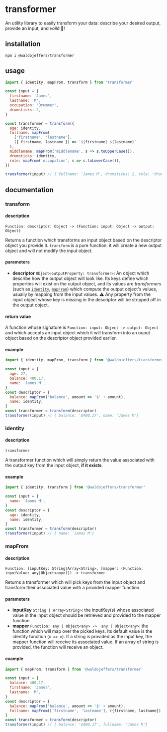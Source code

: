 # transformer
An utility library to easily transform your data: describe your desired output, provide an input, and *voilà* 🌟!

## installation
```
npm i @waldojeffers/transformer
```

## usage

```js
import { identity, mapFrom, transform } from 'transformer'

const input = {
  firstname: 'James',
  lastname: 'M',
  occupation: 'Drummer',
  drumsticks: 2,
}

const transformer = transform({
  age: identity,
  fullname: mapFrom(
    ['firstname', 'lastname'],
    ({ firstname, lastname }) => `${firstname} ${lastname}`
  ),
  middlename: mapFrom('middlename', s => s.toUpperCase()),
  drumsticks: identity,
  role: mapFrom('occupation', s => s.toLowerCase()),
})

transformer(input) // { fullname: 'James M', drumsticks: 2, role: 'drummer' }
```

## documentation
### transform
#### description
 ```
 Function: descriptor: Object -> (Function: input: Object -> output: Object)
 ```
 Returns a function which transforms an input object based on the descriptor object you provide it. `transform` is a pure function: it will create a new output object and will not modify the input object.
 #### parameters
   - **descriptor** `Object<outputProperty: transformer>`: An object which describe how the output object will look like. Its keys define which properties will exist on the output object, and its values are *transformers* (such as [`identity`](#identity), [`mapFrom`](#mapFrom)) which compute the output object's values, usually by mapping from the input values. ⚠️ Any property from the input object whose key is missing in the descriptor will be stripped off in the output object.

#### return value
A function whose signature is `Function: input: Object -> output: Object` and which accepts an input object which it will transform into an ouput object based on the descriptor object provided earlier.

#### example
```js
import { identity, mapFrom, transform } from '@waldojeffers/transformer'

const input = {
  age: 27,
  balance: 400.17,
  name: 'James M',
}
const descriptor = {
  balance: mapFrom('balance', amount => '$' + amount),
  name: identity,
}
const transformer = transform(descriptor)
transformer(input) // { balance: '$400.17', name: 'James M'}
```

### identity
#### description
```
transformer
```
A transformer function which will simply return the value associated with the output key from the input object, **if it exists**.

#### example
```js
import { identity, transform } from '@waldojeffers/transformer'

const input = {
  name: 'James M',
}
const descriptor = {
  age: identity,
  name: identity,
}
const transformer = transform(descriptor)
transformer(input) // { name: 'James M'}
```

### mapFrom
#### description
```
Function: (inputKey: String|Array<String>, [mapper: (Function: inputValue: any|Object<any>)]) -> transformer
```
Returns a transformer which will pick keys from the input object and transform their associated value with a provided mapper function.
#### parameters
  - **inputKey** `String | Array<String>`: the inputKey(s) whose associated value in the input object should be retrieved and provided to the mapper function
  - **mapper** `Function: any | Object<any> ->  any | Object<any>`: the function which will map over the picked keys. Its default value is the identity function (`x => x`). If a string is provided as the input key, the mapper function will receive its associated value. If an array of string is provided, the function will receive an object.

#### example
```js
import { mapFrom, transform } from '@waldojeffers/transformer'

const input = {
  balance: 400.17,
  firstname: 'James',
  lastname: 'M',
}
const descriptor = {
  balance: mapFrom('balance', amount => '$' + amount),
  fullname: mapFrom(['firstname', 'lastname'], ({firstname, lastname}) => `${firstname} ${lastname}`),
}
const transformer = transform(descriptor)
transformer(input) // { balance: '$400.17', fullname: 'James M'}
```
